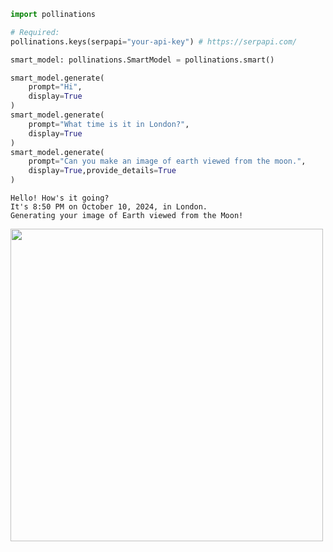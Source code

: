 ```python
import pollinations

# Required:
pollinations.keys(serpapi="your-api-key") # https://serpapi.com/

smart_model: pollinations.SmartModel = pollinations.smart()

smart_model.generate(
    prompt="Hi",
    display=True
)
smart_model.generate(
    prompt="What time is it in London?",
    display=True
)
smart_model.generate(
    prompt="Can you make an image of earth viewed from the moon.",
    display=True,provide_details=True
)
```

```
Hello! How's it going?
It's 8:50 PM on October 10, 2024, in London.
Generating your image of Earth viewed from the Moon!
```
<div id="header">
  <img src="https://camo.githubusercontent.com/33eaf244c34fca5711bf82abdd9b80116a909db8b1774f24fb0506f28c0de4ce/68747470733a2f2f696d6167652e706f6c6c696e6174696f6e732e61692f70726f6d70742f4372656174652061207374756e6e696e6720696d616765206f66204561727468206173207365656e2066726f6d20746865204d6f6f6e5c277320737572666163652e3f6e656761746976653d26736565643d393537353535373433312677696474683d31303234266865696768743d31303234266e6f6c6f676f3d5472756526707269766174653d54727565266d6f64656c3d666c75782d7265616c69736d26656e68616e63653d54727565" width=500/>
</div>
